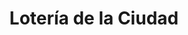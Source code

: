 ---
title: "Lotería de la Ciudad"
url: /ciudad-autonoma-de-buenos-aires/loteria-de-la-ciudad-avenida-rivadavia-6/
shop: lotería
---